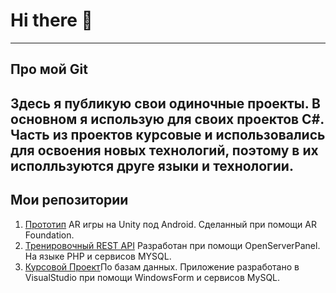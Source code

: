 # Hi there 👋
---
## Про мой Git
   Здесь я публикую свои одиночные проекты. В основном я использую для своих проектов C#. Часть из проектов курсовые и использовались для освоения новых технологий, поэтому в их исполльзуются друге языки и технологии. 
---
## Мои репозитории
   1. [Прототип](https://github.com/Miller1337/AR-Prototype/) AR игры на Unity под Android. Сделанный при помощи AR Foundation.
   2. [Тренировочный REST API](https://github.com/Miller1337/REST-API/) Разработан при помощи OpenServerPanel. На языке PHP и сервисов MYSQL.
   3. [Курсовой Проект](https://github.com/Miller1337/KP_BD/)По базам данных. Приложение разработано в VisualStudio при помощи WindowsForm и сервисов MySQL.
<!--
**Miller1337/Miller1337** is a ✨ _special_ ✨ repository because its `README.md` (this file) appears on your GitHub profile.

Here are some ideas to get you started:

- 🔭 I’m currently working on ...
- 🌱 I’m currently learning ...
- 👯 I’m looking to collaborate on ...
- 🤔 I’m looking for help with ...
- 💬 Ask me about ...
- 📫 How to reach me: ...
- 😄 Pronouns: ...
- ⚡ Fun fact: ...
-->
